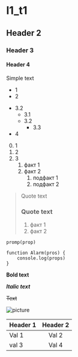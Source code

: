 # l1_t1

## Header 2

### Header 3

#### Header 4

Simple text

- 1
- 2

* 3.2
  * 3.1
  * 3.2
    * 3.3
* 4

0. 1
1. 2
2. 3
   1. факт 1
   2. факт 2 
      1. подфакт 1
      2. подфакт 2

>Quote text
> ### Quote text
> 
> 1. факт 1
> 2. факт 2

`promp(prop)`

```
function Alarm(pros) {
    console.log(props)
}
```

**Bold text**

***Italic text***

~~Text~~

![picture](src)

|Header 1 | Header 2|
|:-------- |:--------:|
| Val 1    | Val 2 | 
| val 3    | Val 4 |


